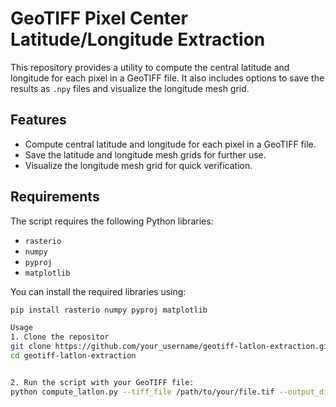 # GeoTIFF Pixel Center Latitude/Longitude Extraction

This repository provides a utility to compute the central latitude and longitude for each pixel in a GeoTIFF file. It also includes options to save the results as `.npy` files and visualize the longitude mesh grid.

## Features

- Compute central latitude and longitude for each pixel in a GeoTIFF file.
- Save the latitude and longitude mesh grids for further use.
- Visualize the longitude mesh grid for quick verification.

## Requirements

The script requires the following Python libraries:

- `rasterio`
- `numpy`
- `pyproj`
- `matplotlib`

You can install the required libraries using:

```bash
pip install rasterio numpy pyproj matplotlib

Usage
1. Clone the repositor
git clone https://github.com/your_username/geotiff-latlon-extraction.git
cd geotiff-latlon-extraction


2. Run the script with your GeoTIFF file:
python compute_latlon.py --tiff_file /path/to/your/file.tif --output_dir /path/to/save/results --visualize
